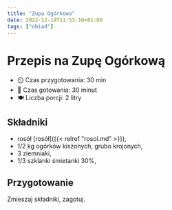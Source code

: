 ```yaml
---
title: "Zupa Ogórkowa"
date: 2022-12-19T11:53:10+01:00
tags: ["obiad"]
---
```


# Przepis na Zupę Ogórkową

- ⏲️  Czas przygotowania: 30 min
- 🍳 Czas gotowania: 30 minut
- 🍽️ Liczba porcji: 2 litry

## Składniki

- rosół [rosół]({{< relref "rosol.md" >}}),
- 1/2 kg ogórków kiszonych, grubo krojonych,
- 3 ziemniaki,
- 1/3 szklanki śmietanki 30%,

## Przygotowanie

Zmieszaj składniki, zagotuj.
